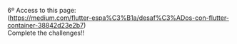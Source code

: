 6º Access to this page:<br>
(https://medium.com/flutter-espa%C3%B1a/desaf%C3%ADos-con-flutter-container-38842d23e2b7)<br>
Complete the challenges!! <br>
